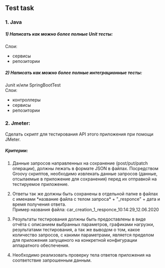 ## Test task

### 1. Java
##### 1) Написать как можно более полные Unit тесты:
Слои:
-   сервисы 
-   репозитории

##### 2) Написать как можно более полные интеграционные тесты:
Junit и/или SpringBootTest \
Слои:
-   контроллеры
-   сервисы
-   репозитории

### 2. Jmeter:
Сделать скрипт для тестирования API этого приложения при помощи JMeter.

##### Критерии:
1) Данные запросов направленных на сохранение (post/put/patch операции), должны лежать в формате JSON в файлах.
 Посредством Groovy скриптов, необходимо извлекать данные запросов (данные, отсылаемые в приложение для сохранения)
  перед их отправкой на тестируемое приложение.

2) Ответы так же должны быть сохранены в отдельной папке в файлах с именами \*название файла с телом запроса\* +
 "\_responce" + дата и время получения ответа. \
  Пример названия файла: car_creation_1_responce_10:14:29_12.06.2020

3) Результаты тестирования должны быть предоставлены в виде отчёта с описанием выбранных параметров, графиками нагрузки,
 результатами тестирования, а так же выводом о том, какое количество запросов, с какими параметрами, является пределом
  для приложения запущеного на конкретной конфигурации аппаратного обеспечения.

4) Необходимо реализовать проверку тела ответов приложения на соответствие запрошенным данным.